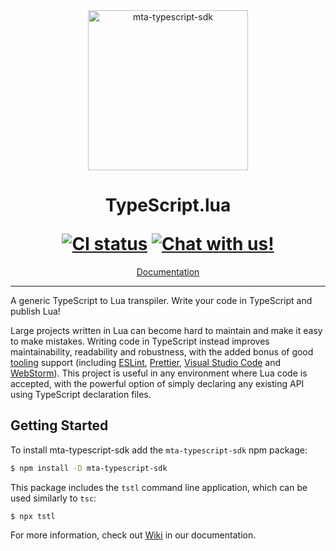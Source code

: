 <div align="center">
    <img src="logo-hq.png?raw=true" alt="mta-typescript-sdk" width="256" />
    <h1>
        <p>TypeScript.lua</p>
        <a href="https://github.com/projectlua/mta-typescript-sdk/actions"><img alt="CI status" src="https://github.com/projectlua/mta-typescript-sdk/workflows/CI/badge.svg" /></a>
        <a href="https://discord.gg/G8bT5MJp8f"><img alt="Chat with us!" src="https://img.shields.io/discord/779485978393968661.svg?colorB=7581dc&logo=discord&logoColor=white"></a>
    </h1>
    <a href="#" target="_blank">Documentation</a>
</div>

---

A generic TypeScript to Lua transpiler. Write your code in TypeScript and publish Lua!

Large projects written in Lua can become hard to maintain and make it easy to make mistakes. Writing code in TypeScript instead improves maintainability, readability and robustness, with the added bonus of good [tooling] support (including [ESLint], [Prettier], [Visual Studio Code] and [WebStorm]). This project is useful in any environment where Lua code is accepted, with the powerful option of simply declaring any existing API using TypeScript declaration files.

[tooling]: https://mta-typescript-sdk.github.io/docs/editor-support
[eslint]: https://eslint.org/
[prettier]: https://prettier.io/
[visual studio code]: https://code.visualstudio.com/
[webstorm]: https://www.jetbrains.com/webstorm/

## Getting Started

To install mta-typescript-sdk add the `mta-typescript-sdk` npm package:

```bash
$ npm install -D mta-typescript-sdk
```

This package includes the `tstl` command line application, which can be used similarly to `tsc`:

```
$ npx tstl
```

For more information, check out [Wiki](#) in our documentation.

